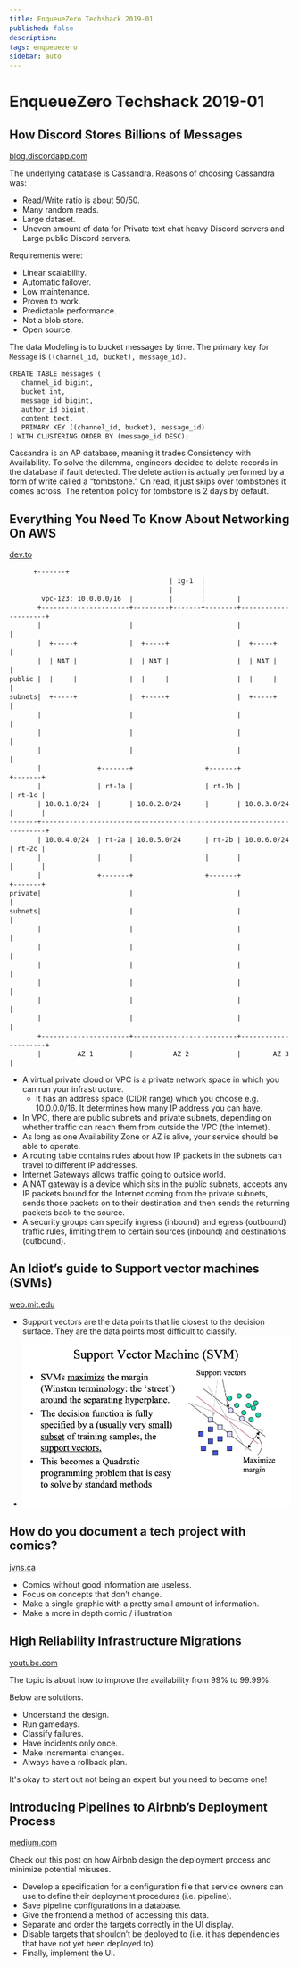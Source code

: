 ```yaml
---
title: EnqueueZero Techshack 2019-01
published: false
description:
tags: enqueuezero
sidebar: auto
---
```


# EnqueueZero Techshack 2019-01

<TechshackHeader />

## How Discord Stores Billions of Messages

[blog.discordapp.com](https://blog.discordapp.com/how-discord-stores-billions-of-messages-7fa6ec7ee4c7)

The underlying database is Cassandra. Reasons of choosing Cassandra was:

* Read/Write ratio is about 50/50.
* Many random reads.
* Large dataset.
* Uneven amount of data for Private text chat heavy Discord servers and Large public Discord servers.

Requirements were:

* Linear scalability.
* Automatic failover.
* Low maintenance.
* Proven to work.
* Predictable performance.
* Not a blob store.
* Open source.

The data Modeling is to bucket messages by time. The primary key for `Message` is `((channel_id, bucket), message_id)`.

```
CREATE TABLE messages (
   channel_id bigint,
   bucket int,
   message_id bigint,
   author_id bigint,
   content text,
   PRIMARY KEY ((channel_id, bucket), message_id)
) WITH CLUSTERING ORDER BY (message_id DESC);
```

Cassandra is an AP database, meaning it trades Consistency with Availability. To solve the dilemma, engineers decided to delete records in the database if fault detected. The delete action is actually performed by a form of write called a “tombstone.” On read, it just skips over tombstones it comes across. The retention policy for tombstone is 2 days by default.

## Everything You Need To Know About Networking On AWS

[dev.to](https://dev.to/grahamlyons/everything-you-need-to-know-about-networking-on-aws-4bkf)

```
      +-------+
                                        | ig-1  |
                                        |       |
        vpc-123: 10.0.0.0/16  |         |       |        |
       +----------------------+---------+-------+--------+---------------------+
       |                      |                          |                     |
       |  +-----+             |  +-----+                 |  +-----+            |
       |  | NAT |             |  | NAT |                 |  | NAT |            |
public |  |     |             |  |     |                 |  |     |            |
subnets|  +-----+             |  +-----+                 |  +-----+            |
       |                      |                          |                     |
       |                      |                          |                     |
       |                      |                          |                     |
       |              +-------+                  +-------+             +-------+
       |              | rt-1a |                  | rt-1b |             | rt-1c |
       | 10.0.1.0/24  |       | 10.0.2.0/24      |       | 10.0.3.0/24 |       |
-------+-----------------------------------------------------------------------+
       | 10.0.4.0/24  | rt-2a | 10.0.5.0/24      | rt-2b | 10.0.6.0/24 | rt-2c |
       |              |       |                  |       |             |       |
       |              +-------+                  +-------+             +-------+
private|                      |                          |                     |
subnets|                      |                          |                     |
       |                      |                          |                     |
       |                      |                          |                     |
       |                      |                          |                     |
       |                      |                          |                     |
       |                      |                          |                     |
       |                      |                          |                     |
       +----------------------+--------------------------+---------------------+
       |         AZ 1         |          AZ 2            |        AZ 3         |
```

* A virtual private cloud or VPC is a private network space in which you can run your infrastructure.
  * It has an address space (CIDR range) which you choose e.g. 10.0.0.0/16. It determines how many IP address you can have.
* In VPC, there are public subnets and private subnets, depending on whether traffic can reach them from outside the VPC (the Internet).
* As long as one Availability Zone or AZ is alive, your service should be able to operate.
* A routing table contains rules about how IP packets in the subnets can travel to different IP addresses.
* Internet Gateways allows traffic going to outside world.
* A NAT gateway is a device which sits in the public subnets, accepts any IP packets bound for the Internet coming from the private subnets, sends those packets on to their destination and then sends the returning packets back to the source.
* A security groups can specify ingress (inbound) and egress (outbound) traffic rules, limiting them to certain sources (inbound) and destinations (outbound).

## An Idiot’s guide to Support vector machines (SVMs)

[web.mit.edu](http://web.mit.edu/6.034/wwwbob/svm-notes-long-08.pdf)

* Support vectors are the data points that lie closest to the decision surface. They are the data points most difficult to classify.
* ![Support Vector Machine](/static/images/2019-01-svm.png)

## How do you document a tech project with comics?

[jvns.ca](https://jvns.ca/blog/2018/12/09/how-do-you-document-a-tech-project-with-comics/)

* Comics without good information are useless.
* Focus on concepts that don’t change.
* Make a single graphic with a pretty small amount of information.
* Make a more in depth comic / illustration

## High Reliability Infrastructure Migrations

[youtube.com](https://www.youtube.com/watch?v=obB2IvCv-K0)

The topic is about how to improve the availability from 99% to 99.99%.

Below are solutions.

* Understand the design.
* Run gamedays.
* Classify failures.
* Have incidents only once.
* Make incremental changes.
* Always have a rollback plan.

It's okay to start out not being an expert but you need to become one!

## Introducing Pipelines to Airbnb’s Deployment Process

[medium.com](https://medium.com/airbnb-engineering/introducing-deploy-pipelines-to-airbnb-fc804ac2a157)

Check out this post on how Airbnb design the deployment process and minimize potential misuses.

* Develop a specification for a configuration file that service owners can use to define their deployment procedures (i.e. pipeline).
* Save pipeline configurations in a database.
* Give the frontend a method of accessing this data.
* Separate and order the targets correctly in the UI display.
* Disable targets that shouldn’t be deployed to (i.e. it has dependencies that have not yet been deployed to).
* Finally, implement the UI.
